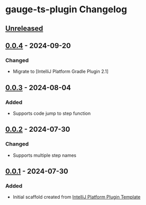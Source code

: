 <!-- Keep a Changelog guide -> https://keepachangelog.com -->

# gauge-ts-plugin Changelog

## [Unreleased]

## [0.0.4] - 2024-09-20

### Changed

- Migrate to [IntelliJ Platform Gradle Plugin 2.1]

## [0.0.3] - 2024-08-04

### Added

- Supports code jump to step function

## [0.0.2] - 2024-07-30

### Changed

- Supports multiple step names

## [0.0.1] - 2024-07-30

### Added

- Initial scaffold created from [IntelliJ Platform Plugin Template](https://github.com/JetBrains/intellij-platform-plugin-template)

[Unreleased]: https://github.com/Glider2355/gauge-ts-plugin/compare/v0.0.4...HEAD
[0.0.4]: https://github.com/Glider2355/gauge-ts-plugin/compare/v0.0.3...v0.0.4
[0.0.3]: https://github.com/Glider2355/gauge-ts-plugin/compare/v0.0.2...v0.0.3
[0.0.2]: https://github.com/Glider2355/gauge-ts-plugin/compare/v0.0.1...v0.0.2
[0.0.1]: https://github.com/Glider2355/gauge-ts-plugin/commits/v0.0.1
